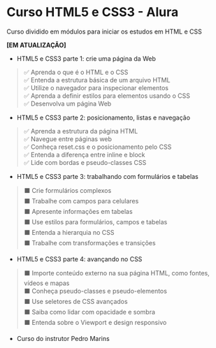 # Curso HTML5 e CSS3 - Alura

Curso dividido em módulos para iniciar os estudos em HTML e CSS

**[EM ATUALIZAÇÃO]**

* HTML5 e CSS3 parte 1: crie uma página da Web
>✅ Aprenda o que é o HTML e o CSS </br>
>✅ Entenda a estrutura básica de um arquivo HTML </br>
>✅ Utilize o navegador para inspecionar elementos </br>
>✅ Aprenda a definir estilos para elementos usando o CSS </br>
>✅ Desenvolva um página Web</br>

* HTML5 e CSS3 parte 2: posicionamento, listas e navegação
>✅ Aprenda a estrutura da página HTML </br>
>✅ Navegue entre páginas web </br>
>✅ Conheça reset.css e o posicionamento pelo CSS</br>
>✅ Entenda a diferença entre inline e block </br>
>✅ Lide com bordas e pseudo-classes CSS </br>

* HTML5 e CSS3 parte 3: trabalhando com formulários e tabelas
>⬛ Crie formulários complexos  </br>
>⬛ Trabalhe com campos para celulares </br>
>⬛ Apresente informações em tabelas  </br>
>⬛ Use estilos para formulários, campos e tabelas </br>
>⬛ Entenda a hierarquia no CSS </br>
>⬛ Trabalhe com transformações e transições </br>

* HTML5 e CSS3 parte 4: avançando no CSS
>⬛ Importe conteúdo externo na sua página HTML, como fontes, vídeos e mapas </br>
>⬛ Conheça pseudo-classes e pseudo-elementos </br>
>⬛ Use seletores de CSS avançados </br>
>⬛ Saiba como lidar com opacidade e sombra </br>
>⬛ Entenda sobre o Viewport e design responsivo </br>

* Curso do instrutor Pedro Marins
